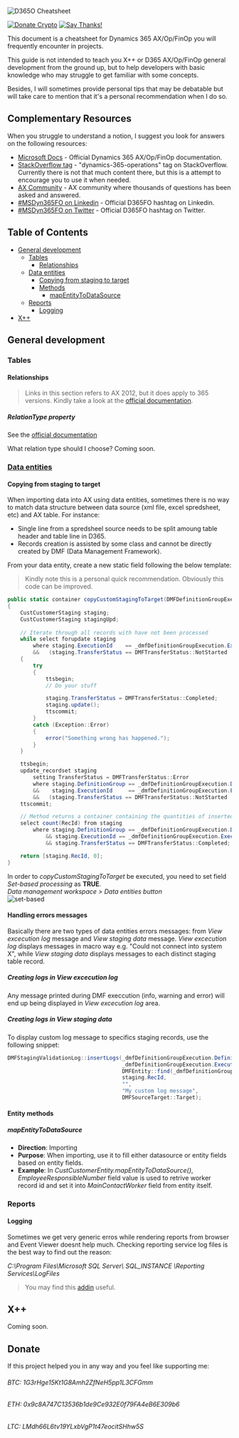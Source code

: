 ![D365O Cheatsheet](https://github.com/anderson-joyle/D365O-Cheatsheet/blob/master/D365O_logo_cheatsheet.png)

[![Donate Crypto](https://img.shields.io/badge/Donate-Crypto-805AFF.svg)](https://github.com/anderson-joyle/D365O-Cheatsheet#donate)
[![Say Thanks!](https://img.shields.io/badge/Say%20Thanks-!-1EAEDB.svg)](https://saythanks.io/to/joyle)

This document is a cheatsheet for Dynamics 365 AX/Op/FinOp you will frequently encounter in projects.

This guide is not intended to teach you X++ or D365 AX/Op/FinOp general development from the ground up, but to help developers with basic knowledge who may struggle to get familiar with some concepts.

Besides, I will sometimes provide personal tips that may be debatable but will take care to mention that it's a personal recommendation when I do so.

## Complementary Resources
When you struggle to understand a notion, I suggest you look for answers on the following resources:

- [Microsoft Docs](https://docs.microsoft.com/en-gb/dynamics365/unified-operations/fin-and-ops/) - Official Dynamics 365 AX/Op/FinOp documentation.
- [StackOverflow tag](https://stackoverflow.com/questions/tagged/dynamics-365-operations) - "dynamics-365-operations" tag on StackOverflow. Currently there is not that much content there, but this is a attempt to encourage you to use it when needed.
- [AX Community](https://community.dynamics.com/ax) - AX community where thousands of questions has been asked and answered.
- [#MSDyn365FO on Linkedin](https://www.linkedin.com/search/results/content/?facetSortBy=date_posted&keywords=%23MSDyn365FO&origin=SORT_RESULTS) - Official D365FO hashtag on Linkedin.
- [#MSDyn365FO on Twitter](https://twitter.com/search?f=tweets&vertical=default&q=%23MSDyn365FO&src=typd) - Official D365FO hashtag on Twitter.

## Table of Contents
- [General development](#general-development)
  * [Tables](#tables)
    + [Relationships](#relationships)
  * [Data entities](#data-entities)
    + [Copying from staging to target](#copying-from-staging-to-target)
    + [Methods](#entity-methods)
      - [mapEntityToDataSource](#mapentitytodatasource)
  * [Reports](#reports)
    + [Logging](#logging)
- [X++](#x++)

## General development
### Tables
#### Relationships
> Links in this section refers to AX 2012, but it does apply to 365 versions.
Kindly take a look at the [official documentation](https://msdn.microsoft.com/en-us/library/hh803131.aspx).

##### RelationType property
See the [official documentation](https://msdn.microsoft.com/en-us/library/hh803131.aspx)

What relation type should I choose?
Coming soon.

### [Data entities](https://docs.microsoft.com/en-us/dynamics365/unified-operations/dev-itpro/data-entities/build-consuming-data-entities?toc=/fin-and-ops/toc.json)
#### Copying from staging to target

When importing data into AX using data entities, sometimes there is no way to match data structure between data source (xml file, excel spredsheet, etc) and AX table. For instance:
  * Single line from a spredsheel source needs to be split amoung table header and table line in D365.
  * Records creation is assisted by some class and cannot be directly created by DMF (Data Management Framework).

From your data entity, create a new static field following the below template:
> Kindly note this is a personal quick recommendation. Obviously this code can be improved.
```csharp
public static container copyCustomStagingToTarget(DMFDefinitionGroupExecution _dmfDefinitionGroupExecution)
{
    CustCustomerStaging staging;
    CustCustomerStaging stagingUpd;
    
    // Iterate through all records with have not been processed
    while select forupdate staging
        where staging.ExecutionId    == _dmfDefinitionGroupExecution.ExecutionId
        &&   (staging.TransferStatus == DMFTransferStatus::NotStarted || staging.TransferStatus == DMFTransferStatus::Validated)
    {
        try
        {
            ttsbegin;
            // Do your stuff

            staging.TransferStatus = DMFTransferStatus::Completed;
            staging.update();
            ttscommit;
        }
        catch (Exception::Error)
        {
            error("Something wrong has happened.");
        }
    }    

    ttsbegin;
    update_recordset staging
        setting TransferStatus = DMFTransferStatus::Error
        where staging.DefinitionGroup == _dmfDefinitionGroupExecution.DefinitionGroup
        &&    staging.ExecutionId     == _dmfDefinitionGroupExecution.ExecutionId
        &&   (staging.TransferStatus == DMFTransferStatus::NotStarted || staging.TransferStatus == DMFTransferStatus::Validated);
    ttscommit;

    // Method returns a container containing the quantities of inserted and updated records.
    select count(RecId) from staging
        where staging.DefinitionGroup == _dmfDefinitionGroupExecution.DefinitionGroup
            && staging.ExecutionId == _dmfDefinitionGroupExecution.ExecutionId
            && staging.TransferStatus == DMFTransferStatus::Completed;

    return [staging.RecId, 0];
}
```
In order to *copyCustomStagingToTarget* be executed, you need to set field *Set-based processing* as **TRUE**.  
*Data management workspace > Data entities button*  
![set-based](https://github.com/anderson-joyle/D365O-Cheatsheet/blob/master/prints/set_base_field.PNG)

#### Handling errors messages
Basically there are two types of data entities errors messages: from *View excecution log* message and *View staging data* message. *View excecution log* displays messages in macro way e.g. "Could not connect into system X", while *View staging data* displays messages to each distinct staging table record.

##### Creating logs in *View excecution log*
Any message printed during DMF execcution (info, warning and error) will end up being displayed in *View excecution log* area.

##### Creating logs in *View staging data*
To display custom log message to specifics staging records, use the following snippet:  
```csharp
DMFStagingValidationLog::insertLogs(_dmfDefinitionGroupExecution.DefinitionGroup,
                                    _dmfDefinitionGroupExecution.ExecutionId,
                                    DMFEntity::find(_dmfDefinitionGroupExecution.Entity),
                                    staging.RecId,
                                    "",
                                    "My custom log message",
                                    DMFSourceTarget::Target);
```

#### Entity methods
##### mapEntityToDataSource
* **Direction**: Importing  
* **Purpose**: When importing, use it to fill either datasource or entity fields based on entity fields.  
* **Example**: In *CustCustomerEntity.mapEntityToDataSource()*, *EmployeeResponsibleNumber* field value is used to retrive worker record id and set it into *MainContactWorker* field from entity itself.

### Reports
#### Logging
Sometimes we get very generic erros while rendering reports from browser and Event Viewer doesnt help much. Checking reporting service log files is the best way to find out the reason:

<i>C:\Program Files\Microsoft SQL Server\ <i>SQL_INSTANCE</i> \Reporting Services\LogFiles</i>
> You may find this [addin](https://github.com/anderson-joyle/D365FO-ReportLatestLogFile) useful.

## X++
Coming soon.

## Donate
If this project helped you in any way and you feel like supporting me:

###### BTC: 1G3rHge15Kt1G8Amh2ZfNeH5pp1L3CFGmm
###### ETH: 0x9c8A747C13536b1de9Ce932E0f79FA4eB6E309b6
###### LTC: LMdh66L6tv19YLxbVgP1t47eocitSHhw5S
